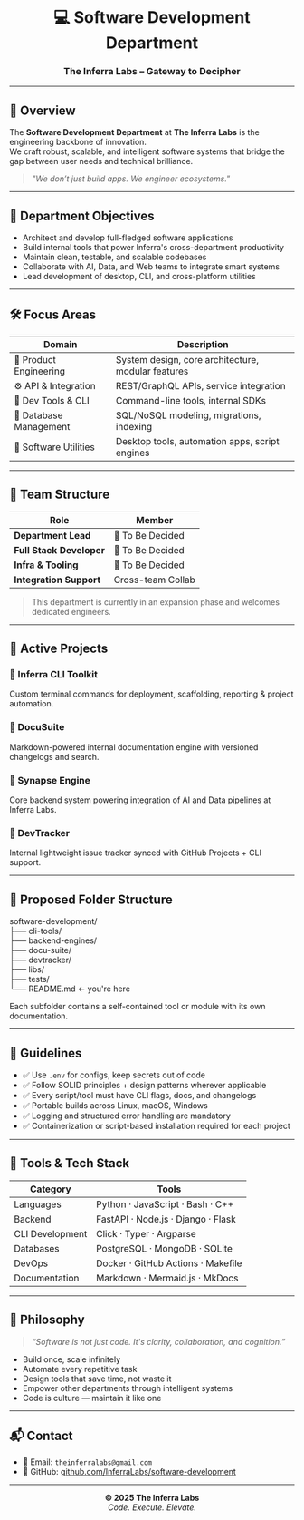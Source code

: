 <h1 align="center">💻 Software Development Department</h1>
<h3 align="center">The Inferra Labs – Gateway to Decipher</h3>

---

## 🧠 Overview

The **Software Development Department** at **The Inferra Labs** is the engineering backbone of innovation.  
We craft robust, scalable, and intelligent software systems that bridge the gap between user needs and technical brilliance.

> _"We don’t just build apps. We engineer ecosystems."_

---

## 🎯 Department Objectives

- Architect and develop full-fledged software applications  
- Build internal tools that power Inferra's cross-department productivity  
- Maintain clean, testable, and scalable codebases  
- Collaborate with AI, Data, and Web teams to integrate smart systems  
- Lead development of desktop, CLI, and cross-platform utilities  

---

## 🛠️ Focus Areas

| Domain               | Description |
|----------------------|-------------|
| 🧩 Product Engineering | System design, core architecture, modular features |
| ⚙️ API & Integration   | REST/GraphQL APIs, service integration |
| 🧪 Dev Tools & CLI     | Command-line tools, internal SDKs |
| 💾 Database Management | SQL/NoSQL modeling, migrations, indexing |
| 🧰 Software Utilities  | Desktop tools, automation apps, script engines |

---

## 👥 Team Structure

| Role                    | Member             |
|-------------------------|--------------------|
| **Department Lead**     | 🔄 To Be Decided   |
| **Full Stack Developer**| 🔄 To Be Decided   |
| **Infra & Tooling**     | 🔄 To Be Decided  |
| **Integration Support** | Cross-team Collab  |

> This department is currently in an expansion phase and welcomes dedicated engineers.

---

## 🚀 Active Projects

### 🔹 Inferra CLI Toolkit  
Custom terminal commands for deployment, scaffolding, reporting & project automation.

### 🔹 DocuSuite  
Markdown-powered internal documentation engine with versioned changelogs and search.

### 🔹 Synapse Engine  
Core backend system powering integration of AI and Data pipelines at Inferra Labs.

### 🔹 DevTracker  
Internal lightweight issue tracker synced with GitHub Projects + CLI support.

---

## 📁 Proposed Folder Structure

software-development/ <br>
├── cli-tools/ <br>
├── backend-engines/ <br>
├── docu-suite/ <br>
├── devtracker/ <br>
├── libs/ <br>
├── tests/ <br>
└── README.md ← you're here <br>


Each subfolder contains a self-contained tool or module with its own documentation.

---

## 📌 Guidelines

- ✅ Use `.env` for configs, keep secrets out of code  
- ✅ Follow SOLID principles + design patterns wherever applicable  
- ✅ Every script/tool must have CLI flags, docs, and changelogs  
- ✅ Portable builds across Linux, macOS, Windows  
- ✅ Logging and structured error handling are mandatory  
- ✅ Containerization or script-based installation required for each project  

---

## 🧰 Tools & Tech Stack

| Category        | Tools |
|------------------|-------|
| Languages        | Python · JavaScript · Bash · C++ |
| Backend          | FastAPI · Node.js · Django · Flask |
| CLI Development  | Click · Typer · Argparse |
| Databases        | PostgreSQL · MongoDB · SQLite |
| DevOps           | Docker · GitHub Actions · Makefile |
| Documentation    | Markdown · Mermaid.js · MkDocs |

---

## 🔮 Philosophy

> _“Software is not just code. It's clarity, collaboration, and cognition.”_

- Build once, scale infinitely  
- Automate every repetitive task  
- Design tools that save time, not waste it  
- Empower other departments through intelligent systems  
- Code is culture — maintain it like one

---

## 📬 Contact

- 📧 Email: `theinferralabs@gmail.com`  
- 🔗 GitHub: [github.com/InferraLabs/software-development](https://github.com/InferraLabs/software-development)

---

<p align="center">
  <strong>© 2025 The Inferra Labs</strong><br>
  <em>Code. Execute. Elevate.</em>
</p>
